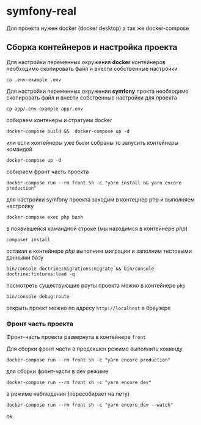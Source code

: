 # symfony-real
Для проекта нужен docker (docker desktop) а так же docker-compose

## Сборка контейнеров и настройка проекта
Для настройки переменных окружения **docker** контейнеров необходимо скопировать файл и внести собственные настройки
```shell
cp .env-example .env
```
Для настройки переменных окружения **symfony** прокта необходимо скопировать файл и внести собственные настройки для проекта
```shell
cp app/.env-example app/.env
```
собираем контенеры и стратуем docker
```shell
docker-compose build &&  docker-compose up -d
```
или если контейнеры уже были собраны то запусить контейнеры командой
```shell
docker-compose up -d
```

собираем фронт часть проекта
```shell
docker-compose run --rm front sh -c "yarn install && yarn encore production"
```
для настройки symfony проекта заходим в контецнер php и выполняем настройку
```shell
docker-compose exec php bash
```
в появившейся командной строке (мы находимся в контейнере _php_)
```shell
composer install  
```
оставая в контейнере _php_ выполним миграции и заполним тестовыми данными базу
```shell
bin/console doctrine:migrations:migrate && bin/console doctrine:fixtures:load -q
```
посмотреть существующие роуты проекта можно в контейнере `php`
```shell
bin/console debug:route
```
открыть проект можно по адресу `http://localhost` в браузере

### Фронт часть проекта
Фронт-часть проекта развернута в контейнере `front`

Для сборки фронт части в продекшен режиме выполнить команду 
```shell
docker-compose run --rm front sh -c "yarn encore production"
```
для сборки фронт-части в dev режиме
```shell
docker-compose run --rm front sh -c "yarn encore dev"
```
в режиме наблюдения (пересобирает на лету)
```shell
docker-compose run --rm front sh -c "yarn encore dev --watch"
```

ok.
